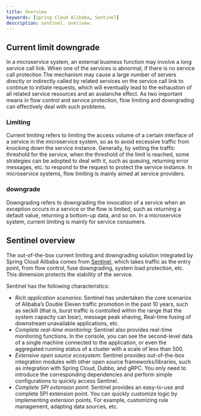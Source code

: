 ```yaml
---
title: Overview
keywords: [Spring Cloud Alibaba, Sentinel]
description: sentinel, overivew.
---
```


## Current limit downgrade

In a microservice system, an external business function may involve a long service call link. When one of the services is abnormal, if there is no service call protection
The mechanism may cause a large number of servers directly or indirectly called by related services on the service call link to continue to initiate requests, which will eventually lead to the exhaustion of all related service resources and an avalanche effect. As two important means in flow control and service protection, flow limiting and downgrading can effectively deal with such problems.

### Limiting

Current limiting refers to limiting the access volume of a certain interface of a service in the microservice system, so as to avoid excessive traffic from knocking down the service instance. Generally, by setting the traffic threshold for the service, when the threshold of the limit is reached, some strategies can be adopted to deal with it, such as queuing, returning error messages, etc. to respond to the request to protect the service instance. In microservice systems, flow limiting is mainly aimed at service providers.

### downgrade

Downgrading refers to downgrading the invocation of a service when an exception occurs in a service or the flow is limited, such as returning a default value, returning a bottom-up data, and so on. In a microservice system, current limiting is mainly for service consumers.

## Sentinel overview

The out-of-the-box current limiting and downgrading solution integrated by Spring Cloud Alibaba comes from [Sentinel](https://github.com/alibaba/Sentinel), which takes traffic as the entry point, from flow control, fuse downgrading, system load protection, etc. This dimension protects the stability of the service.

Sentinel has the following characteristics:

- _Rich application scenarios_: Sentinel has undertaken the core scenarios of Alibaba’s Double Eleven traffic promotion in the past 10 years, such as seckill (that is, burst traffic is controlled within the range that the system capacity can bear), message peak shaving, Real-time fusing of downstream unavailable applications, etc.
- _Complete real-time monitoring_: Sentinel also provides real-time monitoring functions. In the console, you can see the second-level data of a single machine connected to the application, or even the aggregated running status of a cluster with a scale of less than 500.
- _Extensive open source ecosystem_: Sentinel provides out-of-the-box integration modules with other open source frameworks/libraries, such as integration with Spring Cloud, Dubbo, and gRPC. You only need to introduce the corresponding dependencies and perform simple configurations to quickly access Sentinel.
- _Complete SPI extension point_: Sentinel provides an easy-to-use and complete SPI extension point. You can quickly customize logic by implementing extension points. For example, customizing rule management, adapting data sources, etc.
